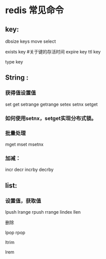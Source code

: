 # redis 常见命令

## key:

dbsize 
keys 
move 
select

exists key
#关于键的存活时间
expire key
ttl key

type key

## String :

### 获得值设置值

set get
setrange 
getrange
setex
setnx
setget

### 如何使用setnx，setget实现分布式锁。

### 批量处理

mget 
mset
msetnx

### 加减：

incr 
decr
incrby
decrby

## list:

### 设置值，获取值

lpush  lrange  rpush rrange lindex llen

删除

lpop rpop

ltrim

lrem


